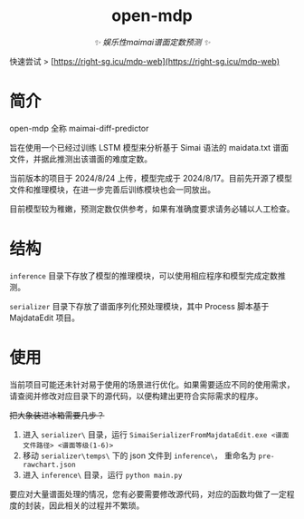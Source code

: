 <div align="center">

# open-mdp

_✨ 娱乐性maimai谱面定数预测 ✨_

</div>

快速尝试 > [https://right-sg.icu/mdp-web](https://right-sg.icu/mdp-web)

# 简介

open-mdp 全称 maimai-diff-predictor

旨在使用一个已经过训练 LSTM 模型来分析基于 Simai 语法的 maidata.txt 谱面文件，并据此推测出该谱面的难度定数。

当前版本的项目于 2024/8/24 上传，模型完成于 2024/8/17。目前先开源了模型文件和推理模块，在进一步完善后训练模块也会一同放出。

目前模型较为稚嫩，预测定数仅供参考，如果有准确度要求请务必辅以人工检查。

# 结构

`inference` 目录下存放了模型的推理模块，可以使用相应程序和模型完成定数推测。

`serializer` 目录下存放了谱面序列化预处理模块，其中 Process 脚本基于 MajdataEdit 项目。

# 使用

当前项目可能还未针对易于使用的场景进行优化。如果需要适应不同的使用需求，请查阅并修改对应目录下的源代码，以便构建出更符合实际需求的程序。

~~把大象装进冰箱需要几步？~~

1. 进入 `serializer\` 目录，运行 `SimaiSerializerFromMajdataEdit.exe <谱面文件路径> <谱面等级(1-6)>`
2. 移动 `serializer\temps\` 下的 json 文件到 `inference\`， 重命名为 `pre-rawchart.json`
3. 进入 `inference\` 目录，运行 `python main.py`

要应对大量谱面处理的情况，您有必要需要修改源代码，对应的函数均做了一定程度的封装，因此相关的过程并不繁琐。
